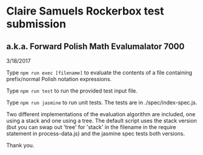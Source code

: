 # Claire Samuels Rockerbox test submission
## a.k.a. Forward Polish Math Evalumalator 7000

3/18/2017

Type `npm run exec [filename]` to evaluate the contents of a file containing prefix/normal Polish notation expressions.

Type `npm run test` to run the provided test input file.

Type `npm run jasmine` to run unit tests. The tests are in ./spec/index-spec.js.

Two different implementations of the evaluation algorithm are included, one using a stack and one using a tree. The default script uses the stack version (but you can swap out 'tree' for 'stack' in the filename in the require statement in process-data.js) and the jasmine spec tests both versions.

Thank you.